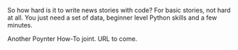 So how hard is it to write news stories with code? For basic stories, not hard at all. You just need a set of data, beginner level Python skills and a few minutes.

Another Poynter How-To joint. URL to come.